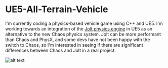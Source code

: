 # UE5-All-Terrain-Vehicle

I'm currently coding a physics-based vehicle game using C++ and UE5. I'm working towards an integration of the [Jolt physics engine](https://github.com/jrouwe/JoltPhysics) in UE5 as an alternative to the new Chaos physics system. Jolt can be more performant than Chaos and PhysX, and some devs have not been happy with the switch to Chaos, so I'm interested in seeing if there are significant differences between Chaos and Jolt in a real project.

![alt text](https://github.com/i-snyder/UE5-All-Terrain-Vehicle/blob/main/ue5fantasyracing.gif?raw=true "UE5-ATV")
